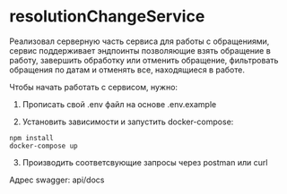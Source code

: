 # resolutionChangeService
Реализовал серверную часть сервиса для работы с обращениями, сервис поддерживает эндпоинты позволяющие взять обращение в работу, завершить обработку или отменить обращение, фильтровать обращения по датам и отменять все, находящиеся в работе.

Чтобы начать работать с сервисом, нужно:

1. Прописать свой .env файл на основе .env.example

2. Установить зависимости и запустить docker-compose:

```
npm install
docker-compose up
```

3. Производить соответсвующие запросы через postman или curl

Адрес swagger: api/docs


